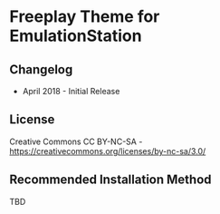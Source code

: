 # Freeplay Theme for EmulationStation

Changelog
-----------

- April 2018 - Initial Release

License
-----------
Creative Commons CC BY-NC-SA - https://creativecommons.org/licenses/by-nc-sa/3.0/

Recommended Installation Method
-----------
TBD